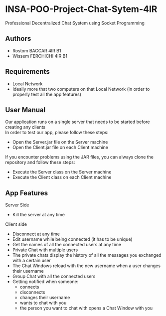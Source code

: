 # INSA-POO-Project-Chat-Sytem-4IR
Professional Decentralized Chat System using Socket Programming

## Authors
- Rostom BACCAR 4IR B1
- Wissem FERCHICHI 4IR B1

## Requirements
- Local Network
- Ideally more that two computers on that Local Network (in order to properly test all the app features)

## User Manual
Our application runs on a single server that needs to be started before creating any clients <br />
In order to test our app, please follow these steps:
- Open the Server.jar file on the Server machine
- Open the Client.jar file on each Client machine <br />

If you encounter problems using the JAR files, you can always clone the repository and follow these steps:
- Execute the Server class on the Server machine
- Execute the Client class on each Client machine

## App Features
Server Side
- Kill the server at any time <br />

Client side
- Disconnect at any time
- Edit username while being connected (it has to be unique)
- Get the names of all the connected users at any time
- Private Chat with multiple users
- The private chats display the history of all the messages you exchanged with a certain user
- The Chat Windows reload with the new username when a user changes their username
- Group Chat with all the connected users
- Getting notified when someone:
  - connects
  - disconnects
  - changes their username
  - wants to chat with you
  - the person you want to chat with opens a Chat Window with you



